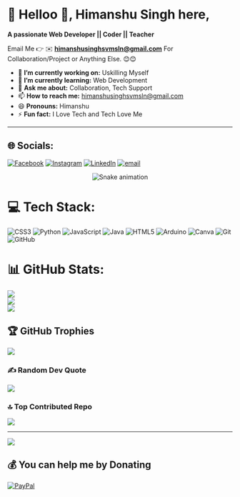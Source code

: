 # 💫 Helloo 👋, Himanshu Singh here,
**A passionate Web Developer || Coder || Teacher**

Email Me 👉 ✉️ **himanshusinghsvmsln@gmail.com** For Collaboration/Project or Anything Else. 😊😊

- 🔭 **I’m currently working on:** Uskilling Myself
- 🌱 **I’m currently learning:** Web Development
- 💬 **Ask me about:** Collaboration, Tech Support
- 📫 **How to reach me:** himanshusinghsvmsln@gmail.com
- 😄 **Pronouns:** Himanshu
- ⚡ **Fun fact:** I Love Tech and Tech Love Me
****
## 🌐 Socials:
[![Facebook](https://img.shields.io/badge/Facebook-%231877F2.svg?logo=Facebook&logoColor=white)](https://facebook.com/https://www.facebook.com/profile.php?id=100055184974736) [![Instagram](https://img.shields.io/badge/Instagram-%23E4405F.svg?logo=Instagram&logoColor=white)](https://instagram.com/devvvkun) [![LinkedIn](https://img.shields.io/badge/LinkedIn-%230077B5.svg?logo=linkedin&logoColor=white)](https://linkedin.com/in/www.linkedin.com/in/himanshusinghsln) [![email](https://img.shields.io/badge/Email-D14836?logo=gmail&logoColor=white)](mailto:Himanshusinghsvmsln@gmail.com) 
<!-- Snake Game Repo View -->

<div align="center">
  <img src="https://profile-readme-generator.com/assets/snake.svg" alt="Snake animation" />
</div>

# 💻 Tech Stack:
![CSS3](https://img.shields.io/badge/css3-%231572B6.svg?style=for-the-badge&logo=css3&logoColor=white) ![Python](https://img.shields.io/badge/python-3670A0?style=for-the-badge&logo=python&logoColor=ffdd54) ![JavaScript](https://img.shields.io/badge/javascript-%23323330.svg?style=for-the-badge&logo=javascript&logoColor=%23F7DF1E) ![Java](https://img.shields.io/badge/java-%23ED8B00.svg?style=for-the-badge&logo=openjdk&logoColor=white) ![HTML5](https://img.shields.io/badge/html5-%23E34F26.svg?style=for-the-badge&logo=html5&logoColor=white) ![Arduino](https://img.shields.io/badge/-Arduino-00979D?style=for-the-badge&logo=Arduino&logoColor=white) ![Canva](https://img.shields.io/badge/Canva-%2300C4CC.svg?style=for-the-badge&logo=Canva&logoColor=white) ![Git](https://img.shields.io/badge/git-%23F05033.svg?style=for-the-badge&logo=git&logoColor=white) ![GitHub](https://img.shields.io/badge/github-%23121011.svg?style=for-the-badge&logo=github&logoColor=white)
# 📊 GitHub Stats:
![](https://github-readme-stats.vercel.app/api?username=himanshusinghcodedev&theme=shadow_red&hide_border=false&include_all_commits=true&count_private=false)<br/>
![](https://nirzak-streak-stats.vercel.app/?user=himanshusinghcodedev&theme=shadow_red&hide_border=false)<br/>
![](https://github-readme-stats.vercel.app/api/top-langs/?username=himanshusinghcodedev&theme=shadow_red&hide_border=false&include_all_commits=true&count_private=false&layout=compact)

## 🏆 GitHub Trophies
![](https://github-profile-trophy.vercel.app/?username=himanshusinghcodedev&theme=radical&no-frame=false&no-bg=true&margin-w=4)

### ✍️ Random Dev Quote
![](https://quotes-github-readme.vercel.app/api?type=horizontal&theme=radical)

### 🔝 Top Contributed Repo
![](https://github-contributor-stats.vercel.app/api?username=himanshusinghcodedev&limit=5&theme=dark&combine_all_yearly_contributions=true)

---
[![](https://visitcount.itsvg.in/api?id=himanshusinghcodedev&icon=0&color=13)](https://visitcount.itsvg.in)

  ## 💰 You can help me by Donating
  [![PayPal](https://img.shields.io/badge/PayPal-00457C?style=for-the-badge&logo=paypal&logoColor=white)](https://paypal.me/paypal.me/himanshusln) 

  
<!-- Proudly created with GPRM ( https://gprm.itsvg.in ) -->
